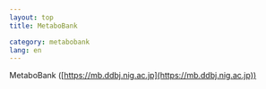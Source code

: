 ```yaml
---
layout: top
title: MetaboBank

category: metabobank
lang: en
---
```


MetaboBank ([https://mb.ddbj.nig.ac.jp](https://mb.ddbj.nig.ac.jp))